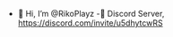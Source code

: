 - 👋 Hi, I’m @RikoPlayz
-🤖 Discord Server, https://discord.com/invite/u5dhytcwRS
  
<!---
RikoTheDemonHunter/RikoTheDemonHunter is a ✨ special ✨ repository because its `README.md` (this file) appears on your GitHub profile.
You can click the Preview link to take a look at your changes.
--->
